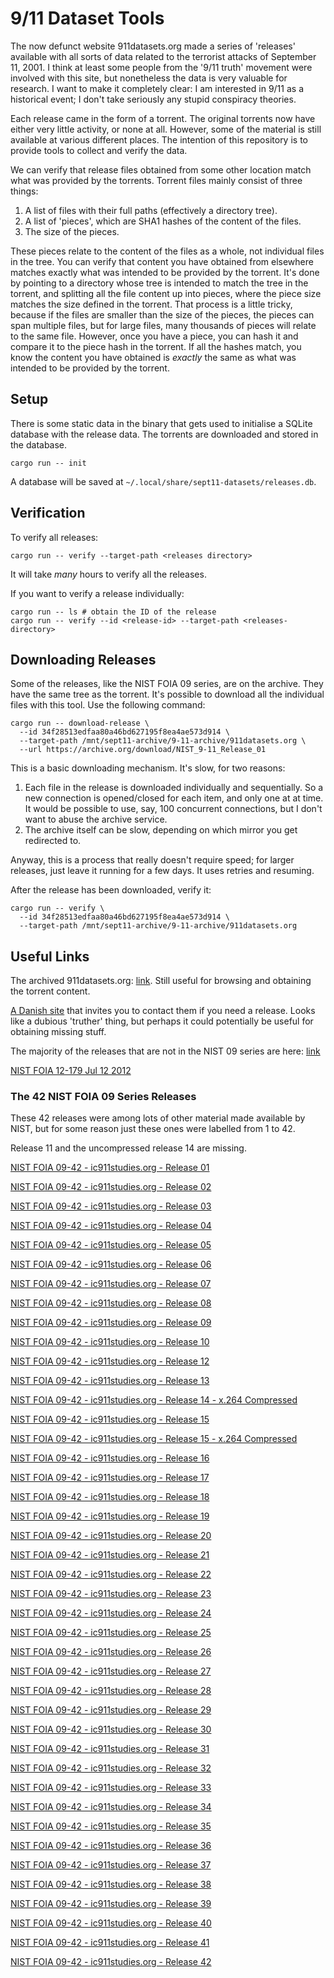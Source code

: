 # 9/11 Dataset Tools

The now defunct website 911datasets.org made a series of 'releases' available with all sorts of data
related to the terrorist attacks of September 11, 2001. I think at least some people from the '9/11
truth' movement were involved with this site, but nonetheless the data is very valuable for
research. I want to make it completely clear: I am interested in 9/11 as a historical event; I don't
take seriously any stupid conspiracy theories.

Each release came in the form of a torrent. The original torrents now have either very little
activity, or none at all. However, some of the material is still available at various different
places. The intention of this repository is to provide tools to collect and verify the data.

We can verify that release files obtained from some other location match what was provided by the
torrents. Torrent files mainly consist of three things:

1. A list of files with their full paths (effectively a directory tree).
2. A list of 'pieces', which are SHA1 hashes of the content of the files.
3. The size of the pieces.

These pieces relate to the content of the files as a whole, not individual files in the tree. You
can verify that content you have obtained from elsewhere matches exactly what was intended to be
provided by the torrent. It's done by pointing to a directory whose tree is intended to match the
tree in the torrent, and splitting all the file content up into pieces, where the piece size matches
the size defined in the torrent. That process is a little tricky, because if the files are smaller
than the size of the pieces, the pieces can span multiple files, but for large files, many thousands
of pieces will relate to the same file. However, once you have a piece, you can hash it and compare
it to the piece hash in the torrent. If all the hashes match, you know the content you have obtained
is *exactly* the same as what was intended to be provided by the torrent.

## Setup

There is some static data in the binary that gets used to initialise a SQLite database with the
release data. The torrents are downloaded and stored in the database.

```
cargo run -- init
```

A database will be saved at `~/.local/share/sept11-datasets/releases.db`.

## Verification

To verify all releases:
```
cargo run -- verify --target-path <releases directory>
```

It will take *many* hours to verify all the releases.

If you want to verify a release individually:
```
cargo run -- ls # obtain the ID of the release
cargo run -- verify --id <release-id> --target-path <releases-directory>
```

## Downloading Releases

Some of the releases, like the NIST FOIA 09 series, are on the archive. They have the same tree as the torrent. It's possible to download all the individual files with this tool. Use the following command:
```
cargo run -- download-release \
  --id 34f28513edfaa80a46bd627195f8ea4ae573d914 \
  --target-path /mnt/sept11-archive/9-11-archive/911datasets.org \
  --url https://archive.org/download/NIST_9-11_Release_01
```

This is a basic downloading mechanism. It's slow, for two reasons:

1. Each file in the release is downloaded individually and sequentially. So a new connection is opened/closed for each item, and only one at at time. It would be possible to use, say, 100 concurrent connections, but I don't want to abuse the archive service.
2. The archive itself can be slow, depending on which mirror you get redirected to.

Anyway, this is a process that really doesn't require speed; for larger releases, just leave it running for a few days. It uses retries and resuming.

After the release has been downloaded, verify it:
```
cargo run -- verify \
  --id 34f28513edfaa80a46bd627195f8ea4ae573d914 \
  --target-path /mnt/sept11-archive/9-11-archive/911datasets.org
```

## Useful Links

The archived 911datasets.org: [link](https://web.archive.org/web/20190111000139/http://911datasets.org/index.php/Main_Page). Still useful for browsing and obtaining the torrent content.

[A Danish site](https://www.911facts.dk/?page_id=9268&lang=en) that invites you to contact them if you need a release. Looks like a dubious 'truther' thing, but perhaps it could potentially be useful for obtaining missing stuff.

The majority of the releases that are not in the NIST 09 series are here: [link](https://archive.org/details/911datasets)

[NIST FOIA 12-179 Jul 12 2012](https://archive.org/download/NIST_FOIA_12-179_Jul_12_2012)

### The 42 NIST FOIA 09 Series Releases

These 42 releases were among lots of other material made available by NIST, but for some reason just
these ones were labelled from 1 to 42.

Release 11 and the uncompressed release 14 are missing.

[NIST FOIA 09-42 - ic911studies.org - Release 01](https://archive.org/details/NIST_9-11_Release_01)

[NIST FOIA 09-42 - ic911studies.org - Release 02](https://archive.org/details/NIST_9-11_Release_02)

[NIST FOIA 09-42 - ic911studies.org - Release 03](https://archive.org/details/NIST_9-11_Release_03)

[NIST FOIA 09-42 - ic911studies.org - Release 04](https://archive.org/details/NIST_9-11_Release_04)

[NIST FOIA 09-42 - ic911studies.org - Release 05](https://archive.org/details/NIST_9-11_Release_05)

[NIST FOIA 09-42 - ic911studies.org - Release 06](https://archive.org/details/NIST_9-11_Release_06)

[NIST FOIA 09-42 - ic911studies.org - Release 07](https://archive.org/details/NIST_9-11_Release_07)

[NIST FOIA 09-42 - ic911studies.org - Release 08](https://archive.org/details/NIST_9-11_Release_08)

[NIST FOIA 09-42 - ic911studies.org - Release 09](https://archive.org/details/NIST_9-11_Release_09)

[NIST FOIA 09-42 - ic911studies.org - Release 10](https://archive.org/details/NIST_9-11_Release_10)

[NIST FOIA 09-42 - ic911studies.org - Release 12](https://archive.org/details/NIST_9-11_Release_12)

[NIST FOIA 09-42 - ic911studies.org - Release 13](https://archive.org/details/NIST_9-11_Release_13)

[NIST FOIA 09-42 - ic911studies.org - Release 14 - x.264 Compressed](https://archive.org/details/NIST_9-11_Release_14)

[NIST FOIA 09-42 - ic911studies.org - Release 15](https://archive.org/details/NIST_9-11_Release_15_Uncompressed)

[NIST FOIA 09-42 - ic911studies.org - Release 15 - x.264 Compressed](https://archive.org/details/NIST_9-11_Release_15_-_NIST_Burn_Video_Database)

[NIST FOIA 09-42 - ic911studies.org - Release 16](https://archive.org/details/NIST_9-11_Release_16)

[NIST FOIA 09-42 - ic911studies.org - Release 17](https://archive.org/details/NIST_9-11_Release_17)

[NIST FOIA 09-42 - ic911studies.org - Release 18](https://archive.org/details/NIST_9-11_Release_18)

[NIST FOIA 09-42 - ic911studies.org - Release 19](https://archive.org/details/NIST_9-11_Release_19)

[NIST FOIA 09-42 - ic911studies.org - Release 20](https://archive.org/details/NIST_9-11_Release_20)

[NIST FOIA 09-42 - ic911studies.org - Release 21](https://archive.org/details/NIST_9-11_Release_21)

[NIST FOIA 09-42 - ic911studies.org - Release 22](https://archive.org/details/NIST_9-11_Release_22)

[NIST FOIA 09-42 - ic911studies.org - Release 23](https://archive.org/details/NIST_9-11_Release_23)

[NIST FOIA 09-42 - ic911studies.org - Release 24](https://archive.org/details/NIST_9-11_Release_24)

[NIST FOIA 09-42 - ic911studies.org - Release 25](https://archive.org/details/NIST_9-11_Release_25)

[NIST FOIA 09-42 - ic911studies.org - Release 26](https://archive.org/details/NIST_9-11_Release_26)

[NIST FOIA 09-42 - ic911studies.org - Release 27](https://archive.org/details/NIST_9-11_Release_27)

[NIST FOIA 09-42 - ic911studies.org - Release 28](https://archive.org/details/NIST_9-11_Release_28)

[NIST FOIA 09-42 - ic911studies.org - Release 29](https://archive.org/details/NIST_9-11_Release_29)

[NIST FOIA 09-42 - ic911studies.org - Release 30](https://archive.org/details/NIST_9-11_Release_30)

[NIST FOIA 09-42 - ic911studies.org - Release 31](https://archive.org/details/NIST_9-11_Release_31)

[NIST FOIA 09-42 - ic911studies.org - Release 32](https://archive.org/details/NIST_9-11_Release_32)

[NIST FOIA 09-42 - ic911studies.org - Release 33](https://archive.org/details/NIST_9-11_Release_33)

[NIST FOIA 09-42 - ic911studies.org - Release 34](https://archive.org/details/NIST_9-11_Release_34)

[NIST FOIA 09-42 - ic911studies.org - Release 35](https://archive.org/details/NIST_9-11_Release_35)

[NIST FOIA 09-42 - ic911studies.org - Release 36](https://archive.org/details/NIST_9-11_Release_36)

[NIST FOIA 09-42 - ic911studies.org - Release 37](https://archive.org/details/NIST_9-11_Release_37)

[NIST FOIA 09-42 - ic911studies.org - Release 38](https://archive.org/details/NIST_9-11_Release_38)

[NIST FOIA 09-42 - ic911studies.org - Release 39](https://archive.org/details/NIST_9-11_Release_39)

[NIST FOIA 09-42 - ic911studies.org - Release 40](https://archive.org/details/NIST_9-11_Release_40)

[NIST FOIA 09-42 - ic911studies.org - Release 41](https://archive.org/details/NIST_9-11_Release_41)

[NIST FOIA 09-42 - ic911studies.org - Release 42](https://archive.org/details/NIST_9-11_Release_42)
